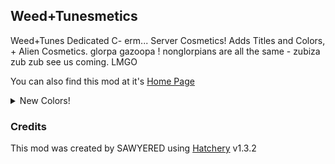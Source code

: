 ## Weed+Tunesmetics  
Weed+Tunes Dedicated C- erm... Server Cosmetics! Adds Titles and Colors, + Alien Cosmetics. glorpa gazoopa ! nonglorpians are all the same - zubiza zub zub see us coming. LMGO  

You can also find this mod at it's [Home Page](https://github.com/SAWYERED/WEBFISHING-WEED-N-TUNES-MODPACK)  
  
<details>
<summary>New Colors!</summary>  

  
| Name | Hex | Type |  
| --- | --- | --- |  
| <span style='color: #7298DA;'>**Discord Blurple (original)** | #7298DA | Primay & Secondary  |  
| <span style='color: #5865F2;'>**Discord Blurple (new)** | #5865F2 | Primay & Secondary  |  
| <span style='color: #6577E6;'>**Discord Blurple (hybrid)** | #6577E6 | Primay & Secondary  |  
| <span style='color: #00FF00;'>**Razer Green** | #00FF00 | Primay & Secondary  |  
| <span style='color: #FF1B2D;'>**Opera Red** | #FF1B2D | Primay & Secondary  |  
| <span style='color: #9FC54E;'>**Catfish Green** | #9FC54E | Primay & Secondary  |  
| <span style='color: #437D4D;'>**Gleeb Green** | #437D4D | Primay & Secondary  |  
| <span style='color: #CCFF00;'>**Chartreuse** | #CCFF00 | Primay & Secondary  |  
| <span style='color: #f1f58f;'>**Sticky-note yellow** | #f1f58f | Primay & Secondary  |  
| <span style='color: #ffa930;'>**Sticky-note orange** | #ffa930 | Primay & Secondary  |  
| <span style='color: #ff32b2;'>**Sticky-note pink** | #ff32b2 | Primay & Secondary  |  
| <span style='color: #a9edf1;'>**Sticky-note blue** | #a9edf1 | Primay & Secondary  |  
| <span style='color: #74ed4b;'>**Sticky-note green** | #74ed4b | Primay & Secondary  |  
| <span style='color: #F1EDE1;'>**White!** | #F1EDE1 | Primay & Secondary  |  


</details>  

  
### Credits
This mod was created by SAWYERED using [Hatchery](https://github.com/coolbot100s/Hatchery) v1.3.2